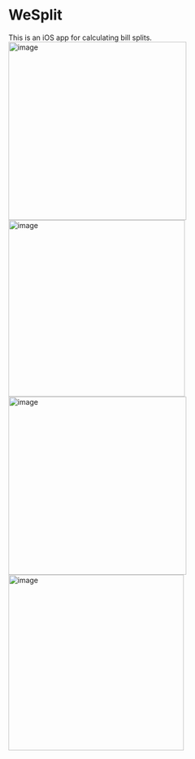 # WeSplit
This is an iOS app for calculating bill splits.
<br/>
<img width="350" alt="image" src="https://github.com/user-attachments/assets/6693bc8e-b7e4-46e2-b0d8-58f3abe9ed71" />
<img width="347" alt="image" src="https://github.com/user-attachments/assets/76b25faa-c19b-4d21-afb9-cc9abb2a23c1" />
<img width="350" alt="image" src="https://github.com/user-attachments/assets/2b2d42eb-eb54-433e-85ce-f9fc563d93e3" />
<img width="345" alt="image" src="https://github.com/user-attachments/assets/8449efae-de74-4ae5-8f26-ddbba9c8aa92" />


